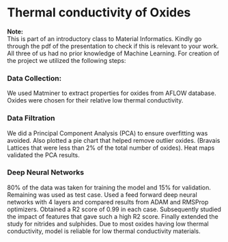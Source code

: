 # Thermal conductivity of Oxides
**Note:**<br>
This is part of an introductory class to Material Informatics. Kindly go through the pdf of the presentation to check if this is relevant to your work. All three of us had no prior knowledge of Machine Learning. For creation of the project we utilized the following steps:

### Data Collection:
We used Matminer to extract properties for oxides from AFLOW database. Oxides were chosen for their relative low thermal conductivity.

### Data Filtration
We did a Principal Component Analysis (PCA) to ensure overfitting was avoided. Also plotted a pie chart that helped remove outlier oxides. (Bravais Lattices that were less than 2% of the total number of oxides). Heat maps validated the PCA results.  

### Deep Neural Networks
80% of the data was taken for training the model and 15% for validation. Remaining was used as test case. 
Used a feed forward deep neural networks with 4 layers and compared results from ADAM and RMSProp optimizers. Obtained a R2 score of 0.99 in each case. 
Subsequently studied the impact of features that gave such a high R2 score. Finally extended the study for nitrides and sulphides. Due to most oxides having low thermal conductivity, model is reliable for low thermal conductivity materials.
